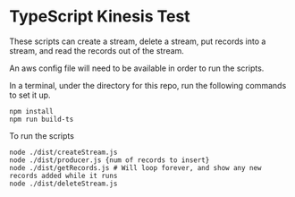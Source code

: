 # TypeScript Kinesis Test

These scripts can create a stream, delete a stream, put records into a stream, and read the records out of the stream.

An aws config file will need to be available in order to run the scripts.

In a terminal, under the directory for this repo, run the following commands to set it up.

```shell script
npm install
npm run build-ts
```

To run the scripts
```shell script
node ./dist/createStream.js
node ./dist/producer.js {num of records to insert}
node ./dist/getRecords.js # Will loop forever, and show any new records added while it runs
node ./dist/deleteStream.js
```